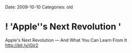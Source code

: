 Date: 2009-10-10
Categories: old

# ! 'Apple''s Next Revolution '

Apple&#39;s Next Revolution — And What You Can Learn From It <a href="http://bit.ly/iGir2" rel="nofollow">http://bit.ly/iGir2</a>
